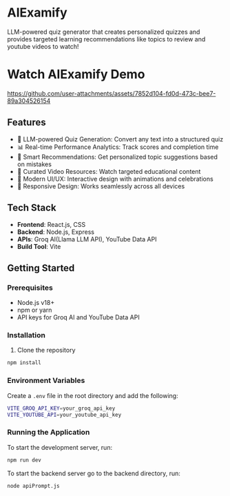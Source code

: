 # AIExamify

LLM-powered quiz generator that creates personalized quizzes and provides targeted learning recommendations like topics to review and youtube videos to watch!

# Watch AIExamify Demo

https://github.com/user-attachments/assets/7852d104-fd0d-473c-bee7-89a304526154


## Features

- 🤖 LLM-powered Quiz Generation: Convert any text into a structured quiz
- 📊 Real-time Performance Analytics: Track scores and completion time
- 🎯 Smart Recommendations: Get personalized topic suggestions based on mistakes
- 🎥 Curated Video Resources: Watch targeted educational content
- 🎨 Modern UI/UX: Interactive design with animations and celebrations
- 📱 Responsive Design: Works seamlessly across all devices

## Tech Stack

- **Frontend**: React.js, CSS
- **Backend**: Node.js, Express
- **APIs**: Groq AI(Llama LLM API), YouTube Data API
- **Build Tool**: Vite

## Getting Started

### Prerequisites
- Node.js v18+
- npm or yarn
- API keys for Groq AI and YouTube Data API

### Installation

1. Clone the repository

```bash
npm install
```

### Environment Variables

Create a `.env` file in the root directory and add the following:

```bash
VITE_GROQ_API_KEY=your_groq_api_key
VITE_YOUTUBE_API=your_youtube_api_key
```

### Running the Application

To start the development server, run:

```bash
npm run dev
```

To start the backend server go to the backend directory, run:
```bash
node apiPrompt.js
```



